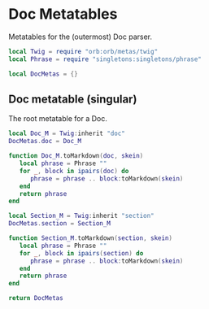 # Doc Metatables


Metatables for the \(outermost\) Doc parser\.

```lua
local Twig = require "orb:orb/metas/twig"
local Phrase = require "singletons:singletons/phrase"
```

```lua
local DocMetas = {}
```

## Doc metatable \(singular\)

The root metatable for a Doc\.

```lua
local Doc_M = Twig:inherit "doc"
DocMetas.doc = Doc_M
```

```lua
function Doc_M.toMarkdown(doc, skein)
   local phrase = Phrase ""
   for _, block in ipairs(doc) do
      phrase = phrase .. block:toMarkdown(skein)
   end
   return phrase
end
```

```lua
local Section_M = Twig:inherit "section"
DocMetas.section = Section_M
```

```lua
function Section_M.toMarkdown(section, skein)
   local phrase = Phrase ""
   for _, block in ipairs(section) do
      phrase = phrase .. block:toMarkdown(skein)
   end
   return phrase
end
```

```lua
return DocMetas
```